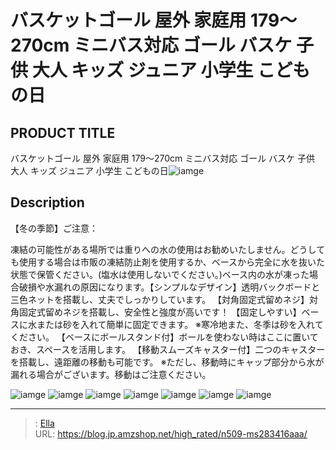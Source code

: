 # バスケットゴール 屋外 家庭用 179～270cm ミニバス対応 ゴール バスケ 子供 大人 キッズ ジュニア 小学生 こどもの日


## PRODUCT TITLE 

バスケットゴール 屋外 家庭用 179～270cm ミニバス対応 ゴール バスケ 子供 大人 キッズ ジュニア 小学生 こどもの日![iamge](https://b2bfiles1.gigab2b.cn/image/wkseller/305/283416/20210916_e73abae63df7eaa6058b5df3609e5ca3.jpg)

## Description

【冬の季節】ご注意：

凍結の可能性がある場所では重りへの水の使用はお勧めいたしません。どうしても使用する場合は市販の凍結防止剤を使用するか、ベースから完全に水を抜いた状態で保管ください。(塩水は使用しないでください。)ベース内の水が凍った場合破損や水漏れの原因になります。【シンプルなデザイン】透明バックボードと三色ネットを搭載し、丈夫でしっかりしています。
【対角固定式留めネジ】対角固定式留めネジを搭載し、安全性と強度が高いです！
【固定しやすい】ベースに水または砂を入れて簡単に固定できます。 ※寒冷地また、冬季は砂を入れてください。
【ベースにボールスタンド付】ボールを使わない時はここに置いておき、スペースを活用します。
【移動スムーズキャスター付】二つのキャスターを搭載し、遠距離の移動も可能です。 ※ただし、移動時にキャップ部分から水が漏れる場合がございます。移動はご注意ください。





![iamge](https://b2bfiles1.gigab2b.cn/image/wkseller/305/283416/20210916_4374cc9ea07aba7472a19289c3101903.jpg)
![iamge](https://b2bfiles1.gigab2b.cn/image/wkseller/305/20231022_907098ee945a52f0b4003f69f1ee85f9.jpg)
![iamge](https://b2bfiles1.gigab2b.cn/image/wkseller/305/20231022_5b77e1b162441d9ee86dfd83ef94e94b.jpg)
![iamge](https://b2bfiles1.gigab2b.cn/image/wkseller/305/20231022_3ebe60e8f8a4defa2e7f8c910c522f38.jpg)
![iamge](https://b2bfiles1.gigab2b.cn/image/wkseller/305/20231022_1339ff4ea2d7ccf7e84d2d4234bacd5f.jpg)
![iamge](https://b2bfiles1.gigab2b.cn/image/wkseller/305/20231022_0c3265530e04f75f09179dc82aef9247.jpg)
![iamge](https://b2bfiles1.gigab2b.cn/image/wkseller/305/20231022_29b2cd86211758520d0bf41ffac12816.jpg)


---

> : [Ella](https://blog.jp.amzshop.net/)  
> URL: https://blog.jp.amzshop.net/high_rated/n509-ms283416aaa/  

